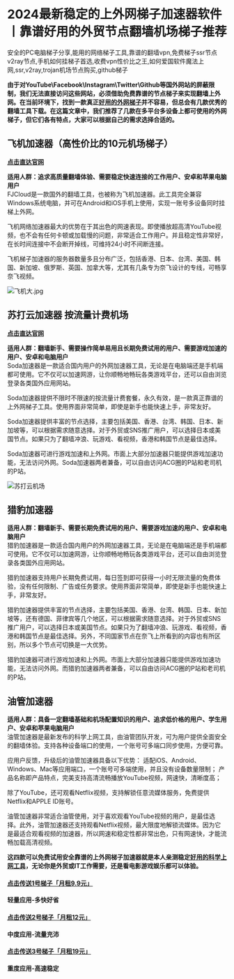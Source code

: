 # 2024最新稳定的上外网梯子加速器软件丨靠谱好用的外贸节点翻墙机场梯子推荐
安全的PC电脑梯子分享,能用的网络梯子工具,靠谱的翻墙vpn,免费梯子ssr节点v2ray节点,手机如何挂梯子首选,收费vpn性价比之王,如何爱国软件魔法上网,ssr,v2ray,trojan机场节点购买,github梯子

**由于对YouTube\Facebook\Instagram\Twitter\Github等国外网站的屏蔽限制，我们无法直接访问这些网站，必须借助免费靠谱的节点梯子来实现翻墙上外网。在当前环境下，找到一款真正[好用的外网梯子](https://studygolang.com/articles/36474)并不容易，但总会有几款优秀的翻墙工具下载。在这篇文章中，我们推荐了几款在多平台多设备上都可使用的外网梯子，但它们各有特点，大家可以根据自己的需求选择合适的。**

## 飞机加速器（高性价比的10元机场梯子）
[**点击直达官网**](https://go.51tz.cc/fjcloud)

**适用人群：追求高质量翻墙体验、需要稳定快速连接的工作用户、安卓和苹果电脑用户**  
FJCloud是一款国外的翻墙工具，也被称为飞机加速器。此工具完全兼容Windows系统电脑，并可在Android和iOS手机上使用，实现一账号多设备同时挂梯上外网。

飞机网络加速器最大的优势在于其出色的网速表现。即使播放超高清YouTube视频，也不会有任何卡顿或加载慢的问题，非常适合工作用户。并且稳定性非常好，在长时间连接中不会断开掉线，可维持24小时不间断连接。

飞机梯子加速器的服务器数量多且分布广泛，包括香港、日本、台湾、美国、韩国、新加坡、俄罗斯、英国、加拿大等，尤其有几条专为奈飞设计的专线，可畅享奈飞视频。

![飞机大.jpg](https://s2.loli.net/2023/11/06/AlBNYHUXWwbPny3.jpg)

## 苏打云加速器 按流量计费机场
[**点击直达官网**](https://go.51tz.cc/sodacloud)

**适用人群：翻墙新手、需要操作简单易用且长期免费试用的用户、需要游戏加速的用户、安卓和电脑用户**  
Soda加速器是一款适合国内用户的外网加速器工具，无论是在电脑端还是手机端都可使用。它不仅可以加速网游，让你顺畅地畅玩各类游戏平台，还可以自由浏览登录各类国外应用网站。

Soda加速器提供不限时不限速的按流量计费套餐，永久有效，是一款真正靠谱的上外网梯子工具。使用界面非常简单，即使是新手也能快速上手，非常友好。

Soda加速器提供丰富的节点选择，主要包括美国、香港、台湾、韩国、日本、新加坡等，可以根据需求随意选择。对于外贸或SNS推广用户，可以选择日本或美国节点。如果只为了翻墙冲浪、玩游戏、看视频，香港和韩国节点是最佳选择。

Soda加速器可进行游戏加速和上外网。市面上大部分加速器只能提供游戏加速功能，无法访问外网。Soda加速器两者兼备，可以自由访问ACG圈的P站和老司机的P站。

![苏打云机场](https://github.com/VPN-Best/CN-JiaSu/assets/148308996/cfe0c4d6-be2c-43b5-9d32-8938ec48fdbd)



## 猎豹加速器

**适用人群：翻墙新手、需要长期免费试用的用户、需要游戏加速的用户、安卓和电脑用户**  
猎豹加速器是一款适合国内用户的外网加速器工具，无论是在电脑端还是手机端都可使用。它不仅可以加速网游，让你顺畅地畅玩各类游戏平台，还可以自由浏览登录各类国外应用网站。

猎豹加速器支持用户长期免费试用，每日签到即可获得一小时无限流量的免费体验，没有任何限制、广告或任务要求。使用界面非常简单，即使是新手也能快速上手，非常友好。

猎豹加速器提供丰富的节点选择，主要包括美国、香港、台湾、韩国、日本、新加坡等，还有德国、菲律宾等几个地区，可以根据需求随意选择。对于外贸或SNS推广用户，可以选择日本或美国节点。如果只为了翻墙冲浪、玩游戏、看视频，香港和韩国节点是最佳选择。另外，不同国家节点在奈飞上所看到的内容也有所区别，所以多个节点可切换是一大优势。

猎豹加速器可进行游戏加速和上外网。市面上大部分加速器只能提供游戏加速功能，无法访问外网。而猎豹加速器两者兼备，可以自由访问ACG圈的P站和老司机的P站。


## 油管加速器
**适用人群：具备一定翻墙基础和机场配置知识的用户、追求低价格的用户、学生用户、安卓和苹果电脑用户**  
油管加速器是最新发布的科学上网工具，由油管团队开发，可为用户提供全面安全的翻墙体验。支持各种设备端口的使用，一个账号可多端口同步使用，方便可靠。

应用户反馈，升级后的油管加速器具备以下优势：
适配iOS、Android、Windows、Mac等应用端口，一个账号可多端使用，并且没有设备数量限制；
产品名称即产品特点，完美支持高清流畅播放YouTube视频，网速快，清晰度高；

除了YouTube，还可观看Netflix视频，支持解锁任意流媒体服务，免费提供Netflix和APPLE ID账号。

油管加速器非常适合油管使用，对于喜欢观看YouTube视频的用户，是最佳选择。此外，油管加速器还支持观看Netflix视频，最大限度地解锁流媒体。因为它是最适合观看视频的加速器，所以网速和稳定性都非常出色，只有网速快，才能流畅加载高清视频。

**这四款可以免费试用安全靠谱的上外网梯子加速器就是本人亲测稳定[好用的科学上网工具](https://www.tuyaos.com/viewtopic.php?t=3016)，无论你是外贸或IT工作需要，还是看电影游戏娱乐都可以体验。**

#### [**点击传送1号梯子「月租9.9元」**](https://go.51tz.cc/fjcloud)
**轻量应用-多快好省**
#### [**点击传送2号梯子「月租12元」**](https://go.51tz.cc/nicecloud)
**中度应用-流量充沛**
#### [**点击传送3号梯子「月租19元」**](https://go.51tz.cc/sycloud)
**重度应用-高速稳定**
